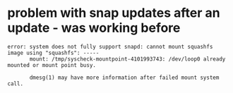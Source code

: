 # problem with snap updates after an update - was working before
```
error: system does not fully support snapd: cannot mount squashfs image using "squashfs": -----
       mount: /tmp/syscheck-mountpoint-4101993743: /dev/loop0 already mounted or mount point busy.

       dmesg(1) may have more information after failed mount system call.
```
